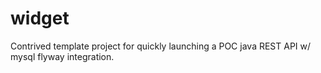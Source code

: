 # widget

Contrived template project for quickly launching a POC java REST API w/ mysql flyway integration.
